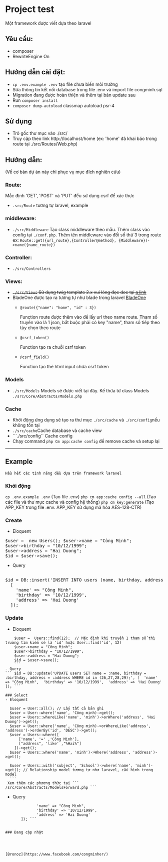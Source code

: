 # Project test
Một framework được viết dựa theo laravel

## Yêu cầu:
 - composer
 - RewriteEngine On


## Hướng dẫn cài đặt:
- ```cp .env.example .env``` tạo file chưa biến môi trường
- Sửa thông tin kết nối database trong file .env và import file congminh.sql
- Migration đang được hoàn thiện và thêm tại bản update sau
- Run ``` composer install ```
- ``` composer dump-autoload ``` classmap autoload psr-4

## Sử dụng
- Trỏ gốc thư mục vào ./src/
- Truy cập theo link http://localhost/home (ex: 'home' đã khai báo trong route tại ./src/Routes/Web.php)

## Hướng dẫn:
 (Về cơ bản dự án này chỉ phục vụ mục đích nghiên cứu)
 ### Route:
 Mắc định 'GET', 'POST' và 'PUT' đều sử dụng csrf để xác thực
  - ``` .src/Route ``` tương tự laravel, example

 ### middleware:
  - ``` ./src/Middleware ``` Tạo class middleware theo mẫu. Thêm class vào config tại ``` ./conf.php ```. Thêm tên middleware vào đối số thứ 3 trong route ex: ``` Route::get({url_route},{Controller@method}, {Middleware})->name({name_route}) ```

 ### Controller:
  - ``` ./src/Controllers ```

 ### Views:
  - ~~``` ./src/Views ``` Sử dụng twig template 2.x vui lòng đọc doc tại [a link](https://twig.symfony.com/doc/2.x/)~~
  - BladeOne được tạo ra tương tự như blade trong laravel [BladeOne](https://github.com/EFTEC/BladeOne)
    * <pre><code>@route({"name": "home", "id" : 3})</code></pre> Function route được thêm vào để lấy url theo name route. Tham số truyền vào là 1 json, bắt buộc phải có key "name", tham số tiếp theo tùy chọn theo route
    * <pre><code>@csrf_token()</code></pre> Function tạo ra chuỗi csrf token
    * <pre><code>@csrf_field()</code></pre> Function tạo thẻ html input chứa csrf token


 ### Models
  - ``` ./src/Models ``` Models sẽ được viết tại đây. Kế thừa từ class Models ``` ./src/Core/Abstracts/Models.php ```

 ### Cache
  - Khởi động ứng dụng sẽ tạo ra thư mục ```./src/cache``` và ```./src/config```nếu không tồn tại
  - ```./src/cache```Cache database và cache view
  - ```./src/config`` Cache config
  - Chạy command ```php Cm app:cache config``` để remove cache và setup lại

  -------------------------------

  ## Example
    Hầu hết các tính năng đều dựa trên framework laravel

  ### Khởi động
  ``` cp .env.example .env ``` (Tạo file .env)
  ``` php cm app:cache config --all ``` (Tạo các file và thư mục cache và config hệ thống)
  ``` php cm key:generate ``` (Tạo APP_KEY trong file .env. APP_KEY sử dụng mã hóa AES-128-CTR)
  ### Create
  - Eloquent
<pre>
$user =  new Users(); $user->name = "Công Minh";
$user->birthday = "10/12/1999";
$user->address = "Hai Duong";
$id = $user->save();
</pre>
  - Query
<pre> 
$id = DB::insert('INSERT INTO users (name, birthday, address) VALUES (:name, :birthday, :address); SELECT LAST_INSERT_ID();', 
  [
    'name' => "Công Minh",
    'birthday' => '10/12/1999',
    'address' => 'Hai Duong'
  ]); 
</pre>

  ### Update
  - Eloquent
  ```
      $user =  Users::find(12);  // Mặc định khi truyền 1 tham số thì trường tìm kiếm sẽ là 'id' hoặc User::find('id', 12)
      $user->name = "Công Minh";
      $user->birthday = "10/12/1999";
      $user->address = "Hai Duong";
      $id = $user->save();
      ```
  - Query
  ``` $id = DB::update('UPDATE users SET name = :name, birthday = :birthday, address = :address WHERE id in (26,27,28,29);', [  'name' => "Công Minh",  'birthday' => '10/12/1999',  'address' => 'Hai Duong'  ]); ```
         
  ### Select
  - Eloquent
  ```
      $user = User::all(); // Lấy tất cả bản ghi
      $user = User::where('name', 'Công minh)->get();
      $user = Users::whereLike('name', 'minh')->orWhere('address', 'Hai Duong')->get();
      $user = User::where('name', 'Công minh)->orWhereLike('address', 'address')->orderBy('id', 'DESC')->get();
      $user = Users::where([
          ['name', '=' ,'Công Minh'],
          ["address", 'like' ,"%Hai%"]
        ])->get();
      $user = Users::where('name', 'minh')->Where('address', 'address')->get();

      $user = Users::with('subject', 'School')->where('name', 'minh')->get(); // Relationship model tương tự như laravel, cấu hình trong model
      ```
     Xem thêm các phương thức tại ``` /src/Core/Abstracts/ModelsForward.php ```
  - Query
  ``` $id = DB::update('UPDATE users SET name = :name, birthday = :birthday, address = :address WHERE id in (26,27,28,29);', [
                'name' => "Công Minh",
                'birthday' => '10/12/1999',
                'address' => 'Hai Duong'
         ]); ```


### Đang cập nhật 

  


[Bronoz](https://www.facebook.com/congminher/)